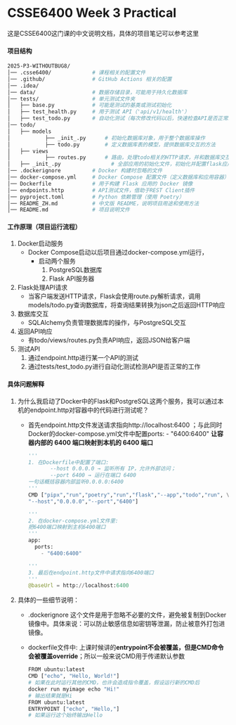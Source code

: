 # CSSE6400 Week 3 Practical
这是CSSE6400这门课的中文说明文档，具体的项目笔记可以参考这里
#### 项目结构

```bash
2025-P3-WITHOUTBUG8/
│── .csse6400/             # 课程相关的配置文件
│── .github/               # GitHub Actions 相关的配置
│── .idea/                 
│── data/                  # 数据存储目录，可能用于持久化数据库
│── tests/                 # 单元测试文件夹
│   ├── base.py            # 可能是测试的基类或测试初始化
│   ├── test_health.py     # 用于测试 API（'api/v1/health'）
│   ├── test_todo.py       # 自动化测试（每次修改代码以后，快速检查API是否正常工作）
│── todo/                  
│   ├── models
│   		├── _init_.py      # 初始化数据库对象，用于整个数据库操作
│   		├── todo.py        # 定义数据库表的模型，提供数据库交互的方法
│   ├── views
│   		├── routes.py      # 路由，处理todo相关的HTTP请求，并和数据库交互
│   ├── _init_.py				 # 全部应用的初始化文件，初始化并配置flask应用，初始化数据库，配置路由生效
│── .dockerignore          # Docker 构建时忽略的文件
│── docker-compose.yml     # Docker Compose 配置文件（定义数据库和应用容器）
│── Dockerfile             # 用于构建 Flask 应用的 Docker 镜像
│── endpoints.http         # API测试文件，借助于REST Client插件
│── pyproject.toml         # Python 依赖管理（使用 Poetry）
│── README_ZH.md           # 中文版 README，说明项目用途和使用方法
│── README.md              # 项目说明文件
```

#### 工作原理（项目运行流程）

1. Docker启动服务
   - Docker Compose启动以后项目通过docker-compose.yml运行，
     - 启动两个服务
       1. PostgreSQL数据库
       2. Flask API服务器
2. Flask处理API请求
   - 当客户端发送HTTP请求，Flask会使用route.py解析请求，调用models/todo.py查询数据库，将查询结果转换为json之后返回HTTP响应
3. 数据库交互
   - SQLAlchemy负责管理数据库的操作，与PostgreSQL交互
4. 返回API响应
   - 有todo/views/routes.py负责API响应，返回JSON给客户端
5. 测试API
   1. 通过endpoint.http进行某一个API的测试
   2. 通过tests/test_todo.py进行自动化测试检测API是否正常的工作

#### 具体问题解释

1. 为什么我启动了Docker中的Flask和PostgreSQL这两个服务，我可以通过本机的endpoint.http对容器中的代码进行测试呢？

   - 首先endpoint.http文件发送请求指向http://localhost:6400 ；与此同时Docker的docker-compose.yml文件中配置ports: - "6400:6400" **让容器内部的 6400 端口映射到本机的 6400 端口**

     ```python
     '''
     1. 在Dockerfile中配置了端口: 
     		--host 0.0.0.0 → 监听所有 IP，允许外部访问； 
     		--port 6400 → 运行在端口 6400
     一句话概括容器内部监听0.0.0.0:6400
     '''
     CMD ["pipx","run","poetry","run","flask","--app","todo","run", \
     "--host","0.0.0.0","--port","6400"]
     
     '''
     2. 在docker-compose.yml文件里: 
     把6400端口映射到主机6400端口
     '''
     app:
       ports:
         - "6400:6400"
     
     '''
     3. 最后在endpoint.http文件中请求指向6400端口
     '''
     @baseUrl = http://localhost:6400
     ```

2. 具体的一些细节说明：

   - .dockerignore 这个文件是用于忽略不必要的文件，避免被复制到Docker镜像中。具体来说：可以防止敏感信息如密钥等泄漏，防止被意外打包进镜像。

   - dockerfile文件中: 上课时候讲的**entrypoint不会被覆盖，但是CMD命令会被覆盖override**；所以一般来说CMD用于传递默认参数

     ```bash
     FROM ubuntu:latest
     CMD ["echo", "Hello, World!"]
     # 如果在此时运行其他的CMD，也许会造成指令覆盖，假设运行新的CMD后
     docker run myimage echo "Hi!"
     # 输出结果就是Hi
     FROM ubuntu:latest
     ENTRYPOINT ["echo", "Hello,"]
     # 如果运行这个始终输出Hello
     ```

     

